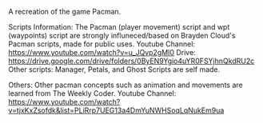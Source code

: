 A recreation of the game Pacman.

Scripts Information:
The Pacman (player movement) script and wpt (waypoints) script are strongly influneced/based on Brayden Cloud's Pacman scripts, made for public uses.
Youtube Channel: https://www.youtube.com/watch?v=u_JQvp2gMI0
Drive: https://drive.google.com/drive/folders/0ByEN9Ygio4uYR0FSYjhnQkdRU2c
Other scripts: Manager, Petals, and Ghost Scripts are self made.


Others:
Other pacman concepts such as animation and movements are learned from The Weekly Coder.
Youtube Channel: https://www.youtube.com/watch?v=tjxKxZsofdk&list=PLiRrp7UEG13a4DmYuNWHSoqLqNukEm9ua